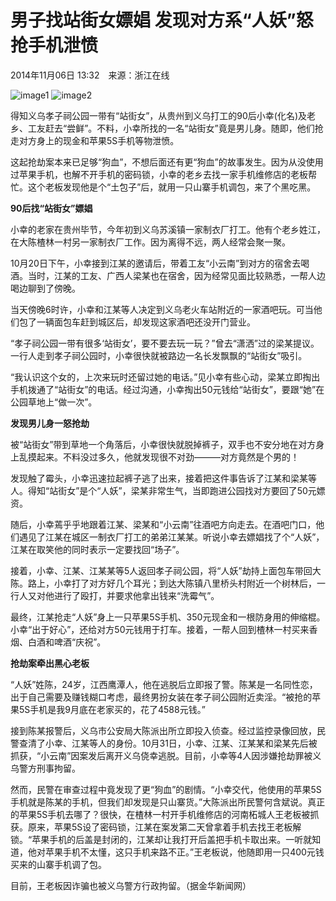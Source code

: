 # 男子找站街女嫖娼 发现对方系“人妖”怒抢手机泄愤

2014年11月06日 13:32　来源：浙江在线

![image1](http://www.chinanews.com/fileftp/2020/03/2020-03-11/U194P4T47D46410F978DT20200311093349.jpg)
![image2](http://www.chinanews.com/fileftp/2020/03/2020-03-11/U194P4T47D46410F977DT20200311083723.jpg)

得知义乌孝子祠公园一带有“站街女”，从贵州到义乌打工的90后小幸(化名)及老乡、工友赶去“尝鲜”。不料，小幸所找的一名“站街女”竟是男儿身。随即，他们抢走对方身上的现金和苹果5S手机等物泄愤。

这起抢劫案本来已足够“狗血”，不想后面还有更“狗血”的故事发生。因为从没使用过苹果手机，也解不开手机的密码锁，小幸的老乡去找一家手机维修店的老板帮忙。这个老板发现他是个“土包子”后，就用一只山寨手机调包，来了个黑吃黑。

**90后找“站街女”嫖娼**

小幸的老家在贵州毕节，今年初到义乌苏溪镇一家制衣厂打工。他有个老乡姓江，在大陈楂林一村另一家制衣厂工作。因为离得不远，两人经常会聚一聚。

10月20日下午，小幸接到江某的邀请后，带着工友“小云南”到对方的宿舍去喝酒。当时，江某的工友、广西人梁某也在宿舍，因为经常见面比较熟悉，一帮人边喝边聊到了傍晚。

当天傍晚6时许，小幸和江某等人决定到义乌老火车站附近的一家酒吧玩。可当他们包了一辆面包车赶到城区后，却发现这家酒吧还没开门营业。

“孝子祠公园一带有很多‘站街女’，要不要去玩一玩？”曾去“潇洒”过的梁某提议。一行人走到孝子祠公园时，小幸很快就被路边一名长发飘飘的“站街女”吸引。

“我认识这个女的，上次来玩时还留过她的电话。”见小幸有些心动，梁某立即掏出手机拨通了“站街女”的电话。经过沟通，小幸掏出50元钱给“站街女”，要跟“她”在公园草地上“做一次”。

**发现男儿身一怒抢劫**

被“站街女”带到草地一个角落后，小幸很快就脱掉裤子，双手也不安分地在对方身上乱摸起来。不料没过多久，他就发现很不对劲———对方竟然是个男的！

发现触了霉头，小幸迅速拉起裤子逃了出来，接着把这件事告诉了江某和梁某等人。得知“站街女”是个“人妖”，梁某非常生气，当即跑进公园找对方要回了50元嫖资。

随后，小幸蔫乎乎地跟着江某、梁某和“小云南”往酒吧方向走去。在酒吧门口，他们遇见了江某在城区一制衣厂打工的弟弟江某某。听说小幸去嫖娼找了个“人妖”，江某在取笑他的同时表示一定要找回“场子”。

接着，小幸、江某、江某某等5人返回孝子祠公园，将“人妖”劫持上面包车带回大陈。路上，小幸打了对方好几个耳光；到达大陈镇八里桥头村附近一个树林后，一行人又对他进行了殴打，并要求他拿出钱来“洗霉气”。

最终，江某抢走“人妖”身上一只苹果5S手机、350元现金和一根防身用的伸缩棍。小幸“出于好心”，还给对方50元钱用于打车。接着，一帮人回到楂林一村买来香烟、白酒和啤酒“庆祝”。

**抢劫案牵出黑心老板**

“人妖”姓陈，24岁，江西鹰潭人，他在逃脱后立即报了警。陈某是一名同性恋，出于自己需要及赚钱糊口考虑，最终男扮女装在孝子祠公园附近卖淫。“被抢的苹果5S手机是我9月底在老家买的，花了4588元钱。”

接到陈某报警后，义乌市公安局大陈派出所立即投入侦查。经过监控录像回放，民警查清了小幸、江某等人的身份。10月31日，小幸、江某、江某某和梁某先后被抓获，“小云南”因案发后离开义乌侥幸逃脱。目前，小幸等4人因涉嫌抢劫罪被义乌警方刑事拘留。

然而，民警在审查过程中竟发现了更“狗血”的剧情。“小幸交代，他使用的苹果5S手机就是陈某的手机，但我们却发现是只山寨货。”大陈派出所民警何含斌说。真正的苹果5S手机去哪了？很快，在楂林一村开手机维修店的河南柘城人王老板被抓获。原来，苹果5S设了密码锁，江某在案发第二天曾拿着手机去找王老板解锁。“苹果手机的后盖是封闭的，江某却让我打开后盖把手机卡取出来。一听就知道，他对苹果手机不太懂，这只手机来路不正。”王老板说，他随即用一只400元钱买来的山寨手机调了包。

目前，王老板因诈骗也被义乌警方行政拘留。（据金华新闻网）
